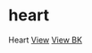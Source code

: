 # heart
Heart
[View](https://anhkhai0107.github.io/heart/)
[View BK](https://nsvn-phamanhkhai.github.io/heart/)
